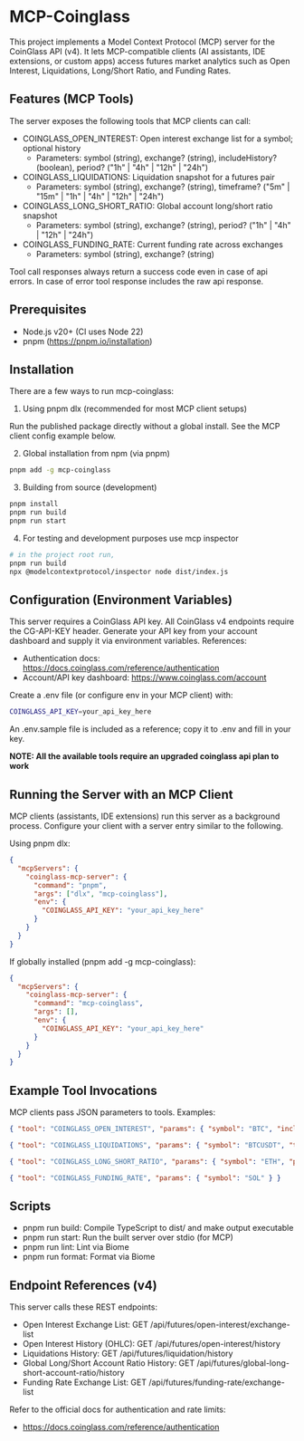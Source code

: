 # MCP-Coinglass

This project implements a Model Context Protocol (MCP) server for the CoinGlass API (v4). It lets MCP-compatible clients (AI assistants, IDE extensions, or custom apps) access futures market analytics such as Open Interest, Liquidations, Long/Short Ratio, and Funding Rates.

## Features (MCP Tools)

The server exposes the following tools that MCP clients can call:

- COINGLASS_OPEN_INTEREST: Open interest exchange list for a symbol; optional history
  - Parameters: symbol (string), exchange? (string), includeHistory? (boolean), period? ("1h" | "4h" | "12h" | "24h")
- COINGLASS_LIQUIDATIONS: Liquidation snapshot for a futures pair
  - Parameters: symbol (string), exchange? (string), timeframe? ("5m" | "15m" | "1h" | "4h" | "12h" | "24h")
- COINGLASS_LONG_SHORT_RATIO: Global account long/short ratio snapshot
  - Parameters: symbol (string), exchange? (string), period? ("1h" | "4h" | "12h" | "24h")
- COINGLASS_FUNDING_RATE: Current funding rate across exchanges
  - Parameters: symbol (string), exchange? (string)

Tool call responses always return a success code even in case of api errors. In case of error tool response includes the raw api response.

## Prerequisites

- Node.js v20+ (CI uses Node 22)
- pnpm (https://pnpm.io/installation)

## Installation

There are a few ways to run mcp-coinglass:

1) Using pnpm dlx (recommended for most MCP client setups)

Run the published package directly without a global install. See the MCP client config example below.

2) Global installation from npm (via pnpm)

```bash
pnpm add -g mcp-coinglass
```

3) Building from source (development)

```bash
pnpm install
pnpm run build
pnpm run start
```

4) For testing and development purposes use mcp inspector

```bash
# in the project root run,
pnpm run build
npx @modelcontextprotocol/inspector node dist/index.js
```

## Configuration (Environment Variables)

This server requires a CoinGlass API key. All CoinGlass v4 endpoints require the CG-API-KEY header. Generate your API key from your account dashboard and supply it via environment variables. References:

- Authentication docs: https://docs.coinglass.com/reference/authentication
- Account/API key dashboard: https://www.coinglass.com/account

Create a .env file (or configure env in your MCP client) with:

```bash
COINGLASS_API_KEY=your_api_key_here
```

An .env.sample file is included as a reference; copy it to .env and fill in your key.

**NOTE: All the available tools require an upgraded coinglass api plan to work**

## Running the Server with an MCP Client

MCP clients (assistants, IDE extensions) run this server as a background process. Configure your client with a server entry similar to the following.

Using pnpm dlx:

```json
{
  "mcpServers": {
    "coinglass-mcp-server": {
      "command": "pnpm",
      "args": ["dlx", "mcp-coinglass"],
      "env": {
        "COINGLASS_API_KEY": "your_api_key_here"
      }
    }
  }
}
```

If globally installed (pnpm add -g mcp-coinglass):

```json
{
  "mcpServers": {
    "coinglass-mcp-server": {
      "command": "mcp-coinglass",
      "args": [],
      "env": {
        "COINGLASS_API_KEY": "your_api_key_here"
      }
    }
  }
}
```

## Example Tool Invocations

MCP clients pass JSON parameters to tools. Examples:

```json
{ "tool": "COINGLASS_OPEN_INTEREST", "params": { "symbol": "BTC", "includeHistory": true, "period": "24h" } }
```

```json
{ "tool": "COINGLASS_LIQUIDATIONS", "params": { "symbol": "BTCUSDT", "timeframe": "4h" } }
```

```json
{ "tool": "COINGLASS_LONG_SHORT_RATIO", "params": { "symbol": "ETH", "period": "1h" } }
```

```json
{ "tool": "COINGLASS_FUNDING_RATE", "params": { "symbol": "SOL" } }
```

## Scripts

- pnpm run build: Compile TypeScript to dist/ and make output executable
- pnpm run start: Run the built server over stdio (for MCP)
- pnpm run lint: Lint via Biome
- pnpm run format: Format via Biome

## Endpoint References (v4)

This server calls these REST endpoints:

- Open Interest Exchange List: GET /api/futures/open-interest/exchange-list
- Open Interest History (OHLC): GET /api/futures/open-interest/history
- Liquidations History: GET /api/futures/liquidation/history
- Global Long/Short Account Ratio History: GET /api/futures/global-long-short-account-ratio/history
- Funding Rate Exchange List: GET /api/futures/funding-rate/exchange-list

Refer to the official docs for authentication and rate limits:

- https://docs.coinglass.com/reference/authentication
